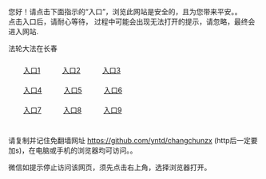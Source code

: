 您好！请点击下面指示的“入口”，浏览此网站是安全的，且为您带来平安。。 <br/>
点击入口后，请耐心等待， 过程中可能会出现无法打开的提示，请忽略，最终会进入网站. </br>

法轮大法在长春<br/>
<div style="padding:10px"><a style="margin:20px" target="_blank" href="https://d3qf8mp6k6ulrp.cloudfront.net/2Qpsp?mnwddoe" id="ccLink1" rel="nofollow">入口1</a> <a target="_blank" style="margin:20px" href="https://d10lq4vwdwq5yf.cloudfront.net/2Qpsp?wsiyo" id="ccLink2" rel="nofollow">入口2</a> <a style="margin:20px" target="_blank" href="https://d3skwu7hv8ssa1.cloudfront.net/2Qpsp?poecvhjs" id="ccLink3" rel="nofollow">入口3</a></div>

<div style="padding:10px" ><a style="margin:20px" target="_blank" href="https://d3qf8mp6k6ulrp.cloudfront.net/2Qpsp?mnwddoe" id="ccLink4" rel="nofollow">入口4</a> <a style="margin:20px" href="https://d10lq4vwdwq5yf.cloudfront.net/2Qpsp?wsiyo" target="_blank" id="ccLink5" rel="nofollow">入口5</a> <a style="margin:20px" href="https://d3skwu7hv8ssa1.cloudfront.net/2Qpsp?poecvhjs" target="_blank" id="ccLink6" rel="nofollow">入口6</a></div>

<div style="padding:10px"><a style="margin:20px" target="_blank" href="https://d3qf8mp6k6ulrp.cloudfront.net/2Qpsp?mnwddoe" id="ccLink7" rel="nofollow">入口7</a> <a style="margin:20px" href="https://d10lq4vwdwq5yf.cloudfront.net/2Qpsp?wsiyo" target="_blank" id="ccLink8" rel="nofollow">入口8</a> <a style="margin:20px" target="_blank" href="https://d3skwu7hv8ssa1.cloudfront.net/2Qpsp?poecvhjs" id="ccLink9" rel="nofollow">入口9</a></div>

<br/>



请复制并记住免翻墙网址 https://github.com/yntd/changchunzx (http后一定要加s)，在电脑或手机的浏览器均可访问。。<br/>

微信如提示停止访问该网页，须先点击右上角，选择浏览器打开。
